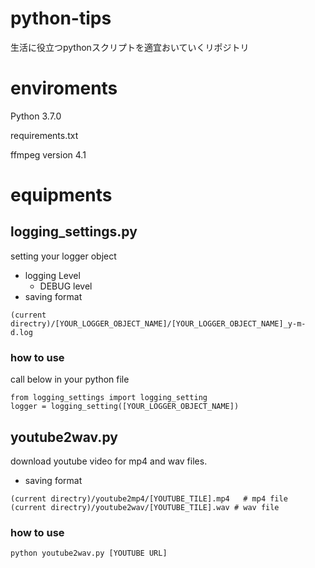 # python-tips
生活に役立つpythonスクリプトを適宜おいていくリポジトリ

# enviroments
Python 3.7.0

requirements.txt

ffmpeg version 4.1

# equipments

## logging_settings.py
setting your logger object
* logging Level
    - DEBUG level
* saving format
```
(current directry)/[YOUR_LOGGER_OBJECT_NAME]/[YOUR_LOGGER_OBJECT_NAME]_y-m-d.log
```
### how to use
call below in your python file
```
from logging_settings import logging_setting
logger = logging_setting([YOUR_LOGGER_OBJECT_NAME])
```

## youtube2wav.py
download youtube video for mp4 and wav files.
* saving format
```
(current directry)/youtube2mp4/[YOUTUBE_TILE].mp4   # mp4 file
(current directry)/youtube2wav/[YOUTUBE_TILE].wav # wav file
```
### how to use
```
python youtube2wav.py [YOUTUBE URL]
```
